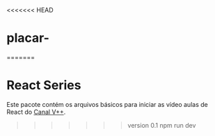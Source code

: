 <<<<<<< HEAD
# placar-
=======
# React Series
Este pacote contém os arquivos básicos para iniciar as vídeo aulas
de React do [Canal V++](https://youtube.com/user/VPlusPlus).
>>>>>>> version 0.1
npm run dev
